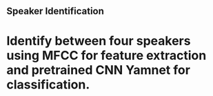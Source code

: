 ## Speaker Identification
# Identify between four speakers using MFCC for feature extraction and pretrained CNN Yamnet for classification.  
